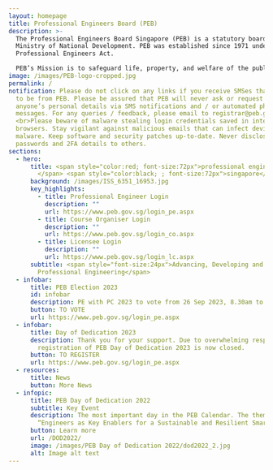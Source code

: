 ```yaml
---
layout: homepage
title: Professional Engineers Board (PEB)
description: >-
  The Professional Engineers Board Singapore (PEB) is a statutory board in the
  Ministry of National Development. PEB was established since 1971 under the
  Professional Engineers Act.

  PEB’s Mission is to safeguard life, property, and welfare of the public by setting and maintaining high standards for registering professional engineers, and by regulating and advancing the practice of professional engineering.
image: /images/PEB-logo-cropped.jpg
permalink: /
notification: Please do not click on any links if you receive SMSes that appear
  to be from PEB. Please be assured that PEB will never ask or request for
  anyone’s personal details via SMS notifications and / or automated phone
  messages. For any queries / feedback, please email to registrar@peb.gov.sg.
  <br>Please beware of malware stealing login credentials saved in internet
  browsers. Stay vigilant against malicious emails that can infect devices with
  malware. Keep software and security patches up-to-date. Never disclose your
  passwords and 2FA details to others.
sections:
  - hero:
      title: <span style="color:red; font-size:72px">professional engineers board
        </span> <span style="color:black; ; font-size:72px">singapore</span>
      background: /images/ISS_6351_16953.jpg
      key_highlights:
        - title: Professional Engineer Login
          description: ""
          url: https://www.peb.gov.sg/login_pe.aspx
        - title: Course Organiser Login
          description: ""
          url: https://www.peb.gov.sg/login_co.aspx
        - title: Licensee Login
          description: ""
          url: https://www.peb.gov.sg/login_lc.aspx
      subtitle: <span style="font-size:24px">Advancing, Developing and Regulating
        Professional Engineering</span>
  - infobar:
      title: PEB Election 2023
      id: infobar
      description: PE with PC 2023 to vote from 26 Sep 2023, 8.30am to 5 Oct 2023, 5.30pm
      button: TO VOTE
      url: https://www.peb.gov.sg/login_pe.aspx
  - infobar:
      title: Day of Dedication 2023
      description: Thank you for your support. Due to overwhelming response, the
        registration of PEB Day of Dedication 2023 is now closed.
      button: TO REGISTER
      url: https://www.peb.gov.sg/login_pe.aspx
  - resources:
      title: News
      button: More News
  - infopic:
      title: PEB Day of Dedication 2022
      subtitle: Key Event
      description: The most important day in the PEB Calendar. The theme was
        “Engineers as Key Enablers for a Sustainable and Resilient Smart City”.
      button: Learn more
      url: /DOD2022/
      image: /images/PEB Day of Dedication 2022/dod2022_2.jpg
      alt: Image alt text
---
```

